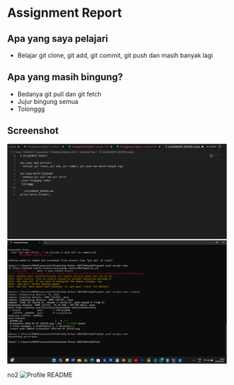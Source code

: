 # Assignment Report

## Apa yang saya pelajari
- Belajar git clone, git add, git commit, git push dan masih banyak lagi

## Apa yang masih bingung?
- Bedanya git pull dan git fetch
- Jujur bingung semua
- Tolonggg

## Screenshot
![Screenshot 1](Screenshot%202025-09-19%20181253.png)
![Screenshot 2](Screenshot%202025-09-19%20182837.png)

no2
![Profile README](Screenshot-2025-09-19-181253.png)


